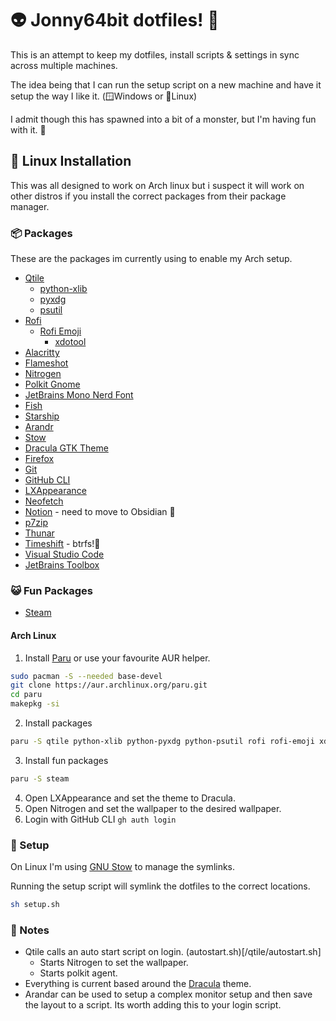 # 👽 Jonny64bit dotfiles! 🍰

This is an attempt to keep my dotfiles, install scripts & settings in sync across multiple machines.

The idea being that I can run the setup script on a new machine and have it setup the way I like it. (🪟Windows or 🐧Linux)

I admit though this has spawned into a bit of a monster, but I'm having fun with it. 🤖

## 🐧 Linux Installation 

This was all designed to work on Arch linux but i suspect it will work on other distros if you install the correct packages from their package manager.

### 📦 Packages

These are the packages im currently using to enable my Arch setup.

- [Qtile](https://qtile.org/)
    - [python-xlib](https://pypi.org/project/python-xlib/)
    - [pyxdg](https://pypi.org/project/pyxdg/)
    - [psutil](https://pypi.org/project/psutil/)
- [Rofi](https://github.com/davatorium/rofi)
    - [Rofi Emoji](https://github.com/Mange/rofi-emoji)
        - [xdotool](https://github.com/jordansissel/xdotool)
- [Alacritty](https://alacritty.org/)
- [Flameshot](https://flameshot.org/)
- [Nitrogen](https://github.com/l3ib/nitrogen/)
- [Polkit Gnome](https://gitlab.gnome.org/Archive/policykit-gnome)
- [JetBrains Mono Nerd Font](https://github.com/ryanoasis/nerd-fonts)
- [Fish](https://fishshell.com/)
- [Starship](https://starship.rs/)
- [Arandr](https://christian.amsuess.com/tools/arandr/)
- [Stow](https://www.gnu.org/software/stow/)
- [Dracula GTK Theme](https://draculatheme.com/gtk)
- [Firefox](https://www.mozilla.org/en-GB/firefox/new/)
- [Git](https://git-scm.com/)
- [GitHub CLI](https://cli.github.com/)
- [LXAppearance](https://github.com/lxde/lxappearance)
- [Neofetch](https://github.com/dylanaraps/neofetch)
- [Notion](https://www.notion.so/) - need to move to Obsidian 📒
- [p7zip](https://www.7-zip.org/)
- [Thunar](https://docs.xfce.org/xfce/thunar/start)
- [Timeshift](https://github.com/linuxmint/timeshift) - btrfs!🥳
- [Visual Studio Code](https://code.visualstudio.com/)
- [JetBrains Toolbox](https://www.jetbrains.com/toolbox-app/)

### 😺 Fun Packages

- [Steam](https://store.steampowered.com/)

#### Arch Linux

1. Install [Paru](https://github.com/Morganamilo/paru) or use your favourite AUR helper.

```bash
sudo pacman -S --needed base-devel
git clone https://aur.archlinux.org/paru.git
cd paru
makepkg -si
```
2. Install packages

```bash
paru -S qtile python-xlib python-pyxdg python-psutil rofi rofi-emoji xdotool alacritty flameshot nitrogen polkit-gnome ttf-jetbrains-mono-nerd stow fish starship arandr dracula-gtk-theme firefox git github-cli lxappearance neofetch notion-app p7zip thunar timeshift steam visual-studio-code-bin jetbrains-toolbox
```

3. Install fun packages

```bash
paru -S steam
```

4. Open LXAppearance and set the theme to Dracula.
5. Open Nitrogen and set the wallpaper to the desired wallpaper.
6. Login with GitHub CLI `gh auth login`

### 🔧 Setup 

On Linux I'm using [GNU Stow](https://www.gnu.org/software/stow/) to manage the symlinks.

Running the setup script will symlink the dotfiles to the correct locations.

```bash
sh setup.sh
```

### 📓 Notes
 
- Qtile calls an auto start script on login. (autostart.sh)[/qtile/autostart.sh]
    - Starts Nitrogen to set the wallpaper.
    - Starts polkit agent.
- Everything is current based around the [Dracula](https://draculatheme.com/) theme.
- Arandar can be used to setup a complex monitor setup and then save the layout to a script. Its worth adding this to your login script.